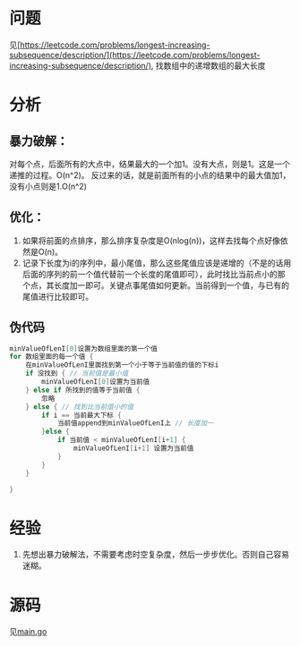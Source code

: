 # 问题
见[https://leetcode.com/problems/longest-increasing-subsequence/description/](https://leetcode.com/problems/longest-increasing-subsequence/description/), 找数组中的递增数组的最大长度
# 分析
## 暴力破解：
对每个点，后面所有的大点中，结果最大的一个加1。没有大点，则是1。这是一个递推的过程。O(n^2)。
反过来的话，就是前面所有的小点的结果中的最大值加1，没有小点则是1.O(n^2)
## 优化：
1. 如果将前面的点排序，那么排序复杂度是O(nlog(n))，这样去找每个点好像依然是O(n)。
2. 记录下长度为i的序列中，最小尾值，那么这些尾值应该是递增的（不是的话用后面的序列的前一个值代替前一个长度的尾值即可），此时找比当前点小的那个点，其长度加一即可。关键点事尾值如何更新。当前得到一个值，与已有的尾值进行比较即可。
## 伪代码
```go
minValueOfLenI[0]设置为数组里面的第一个值
for 数组里面的每一个值 {
    在minValueOfLenI里面找到第一个小于等于当前值的值的下标i
    if 没找到 { // 当前值是最小值
        minValueOfLenI[0]设置为当前值
    } else if 所找到的值等于当前值 {
        忽略
    } else { // 找到比当前值小的值
        if i == 当前最大下标 {
            当前值append到minValueOfLenI上 // 长度加一
        }else {
            if 当前值 < minValueOfLenI[i+1] {
                minValueOfLenI[i+1] 设置为当前值
            }
        }
    }

}
```
# 经验
1. 先想出暴力破解法，不需要考虑时空复杂度，然后一步步优化。否则自己容易迷糊。
# 源码
见[main.go](main.go)